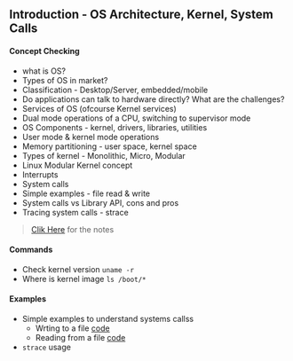 ## Introduction - OS Architecture, Kernel, System Calls

#### Concept Checking
* what is OS?
* Types of OS in market? 
* Classification - Desktop/Server, embedded/mobile
* Do applications can talk to hardware directly? What are the challenges?
* Services of OS (ofcourse Kernel services)
* Dual mode operations of a CPU, switching to supervisor mode
* OS Components - kernel, drivers, libraries, utilities
* User mode & kernel mode operations
* Memory partitioning - user space, kernel space
* Types of kernel - Monolithic, Micro, Modular
* Linux Modular Kernel concept
* Interrupts
* System calls
* Simple examples - file read & write
* System calls vs Library API, cons and pros
* Tracing system calls - strace

> [Clik Here](Notes.md) for the notes

#### Commands
* Check kernel version
  `uname -r`
* Where is kernel image
  `ls /boot/*`

#### Examples

* Simple examples to understand systems callss
  * Wrting to a file [code](code/wrsample.c)
  * Reading from a file [code](code/rdsample.c)
* `strace` usage
